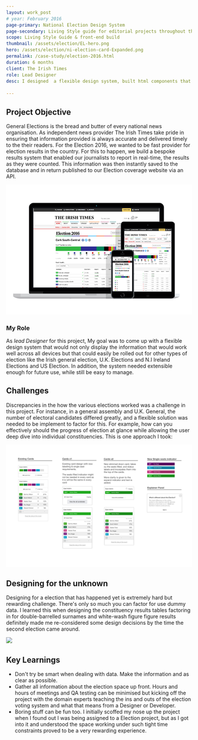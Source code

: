 ```yaml
---
layout: work_post
# year: February 2016 
page-primary: National Election Design System
page-secondary: Living Style guide for editorial projects throughout the irishtimes website and mobile apps
scope: Living Style Guide & front-end build
thumbnail: /assets/election/EL-hero.png
hero: /assets/election/ni-election-card-Expanded.png
permalink: /case-study/election-2016.html
duration: 6 months
client: The Irish Times
role: Lead Designer
desc: I designed  a flexible design system, built html components that were used across elections in 2016 & 2017.  

---
```


## Project Objective

General Elections is the bread and butter of every national news organisation. As independent news provider The Irish Times take pride in ensuring that information provided is always accurate and delivered timely to the their readers. For the Election 2016, we wanted to be fast provider for election results in the country. For this to happen, we build a bespoke results system that enabled our journalists to report in real-time, the results as they were counted. This information was then instantly saved to the database and in return published to our Election coverage website via an API.

<img src="/assets/election/EL-hero.png" />

### My Role
As *lead Designer* for this project, My goal was to come up with a flexible design system that would not only display the information that would work well across all devices but that could easily be rolled out for other types of election like the Irish general election, U.K. Elections and N.I Ireland Elections and US Election. In addition, the system needed extensible enough for future use, while still be easy to manage.

## Challenges

Discrepancies in the how the various elections worked was a challenge in this project. For instance, in a general assembly and U.K. General, the number of electoral candidates differed greatly, and a flexible solution was needed to be implement to factor for this. For example, how can you effectively should the  progress of election at glance while allowing the user deep dive into individual constituencies. This is one approach I took:

<img src="/assets/election/EL-245-NI Cards_edit.jpg" />


## Designing for the unknown

Designing for a election that has happened yet is extremely hard but rewarding challenge. There's only so much you can factor for  use dummy data. I learned this when designing the constituency results tables factoring in for double-barrelled surnames and white-wash figure figure results definitely made me re-considered some design decisions by the time the second election came around.

<img src="/assets/election/ni-election-card-Expanded.jpg" />



## Key Learnings

- Don't try be smart when dealing with data. Make the information and as clear as possible.
- Gather all information about the election space up front. Hours and hours of meetings and QA testing can be minimised but kicking off the project with the domain experts teaching the ins and outs of the election voting system and what that means from a Designer or Developer.
- Boring stuff can be fun too. I initially scoffed my nose up the project when I found out I was being assigned to a Election project, but as I got into it and understood the space working under such tight time constraints proved to be a very rewarding experience.  

